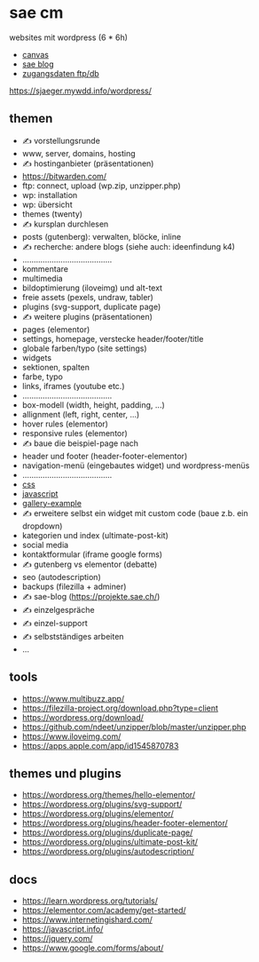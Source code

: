 # sae cm

websites mit wordpress (6 * 6h)

- [canvas](https://canvas.sae.edu/courses/14917)
- [sae blog](https://projekte.sae.ch)
- [zugangsdaten ftp/db](https://docs.google.com/spreadsheets/d/1AbsW0GSadwPqMTr3f30889b4nDQ3nE7zy9SqwPE9KSA/edit#gid=178496325)

https://sjaeger.mywdd.info/wordpress/

## themen

- ✍️ vorstellungsrunde
- www, server, domains, hosting
- ✍️ hostinganbieter (präsentationen)
- https://bitwarden.com/
- ftp: connect, upload (wp.zip, unzipper.php)
- wp: installation
- wp: übersicht
- themes (twenty)
- ✍️ kursplan durchlesen
- posts (gutenberg): verwalten, blöcke, inline
- ✍️ recherche: andere blogs (siehe auch: ideenfindung k4)
- ........................................
- kommentare
- multimedia
- bildoptimierung (iloveimg) und alt-text
- freie assets (pexels, undraw, tabler)
- plugins (svg-support, duplicate page)
- ✍️ weitere plugins (präsentationen)
- pages (elementor)
- settings, homepage, verstecke header/footer/title
- globale farben/typo (site settings)
- widgets
- sektionen, spalten
- farbe, typo
- links, iframes (youtube etc.)
- ........................................
- box-modell (width, height, padding, ...)
- allignment (left, right, center, ...)
- hover rules (elementor)
- responsive rules (elementor)
- ✍️ baue die beispiel-page nach
- header und footer (header-footer-elementor)
- navigation-menü (eingebautes widget) und wordpress-menüs
- ........................................
- [css](./programmieren/010-css.md)
- [javascript](./programmieren/020-javascript.md)
- [gallery-example](./programmieren/030-gallery-example.md)
- ✍️ erweitere selbst ein widget mit custom code (baue z.b. ein dropdown)
- kategorien und index (ultimate-post-kit)
- social media
- kontaktformular (iframe google forms)
- ✍️ gutenberg vs elementor (debatte)
- seo (autodescription)
- backups (filezilla + adminer)
- ✍️ sae-blog (https://projekte.sae.ch/)
- ✍️ einzelgespräche
- ✍️ einzel-support
- ✍️ selbstständiges arbeiten
- ...

## tools

- https://www.multibuzz.app/
- https://filezilla-project.org/download.php?type=client
- https://wordpress.org/download/
- https://github.com/ndeet/unzipper/blob/master/unzipper.php
- https://www.iloveimg.com/
- https://apps.apple.com/app/id1545870783

## themes und plugins

- https://wordpress.org/themes/hello-elementor/
- https://wordpress.org/plugins/svg-support/
- https://wordpress.org/plugins/elementor/
- https://wordpress.org/plugins/header-footer-elementor/
- https://wordpress.org/plugins/duplicate-page/
- https://wordpress.org/plugins/ultimate-post-kit/
- https://wordpress.org/plugins/autodescription/

## docs

- https://learn.wordpress.org/tutorials/
- https://elementor.com/academy/get-started/
- https://www.internetingishard.com/
- https://javascript.info/
- https://jquery.com/
- https://www.google.com/forms/about/
